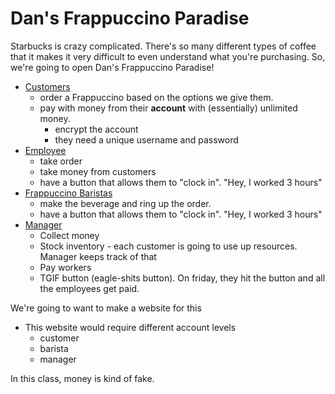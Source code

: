 # Dan's Frappuccino Paradise

Starbucks is crazy complicated. There's so many different types of coffee that it makes it very difficult to even understand what you're purchasing. So, we're going to open Dan's Frappuccino Paradise! 

- <u>Customers</u>
  - order a Frappuccino based on the options we give them. 
  - pay with money from their **account** with (essentially) unlimited money.
    - encrypt the account
    - they need a unique username and password
- <u>Employee</u> 
  - take order
  - take money from customers
  - have a button that allows them to "clock in". "Hey, I worked 3 hours"
- <u>Frappuccino Baristas</u> 
  - make the beverage and ring up the order.
  - have a button that allows them to "clock in". "Hey, I worked 3 hours"
- <u>Manager </u> 
  - Collect money
  - Stock inventory - each customer is going to use up resources. Manager keeps track of that
  - Pay workers
  - TGIF button (eagle-shits button). On friday, they hit the button and all the employees get paid. 

We're going to want to make a website for this

- This website would require different account levels
  - customer
  - barista
  - manager

In this class, money is kind of fake. 


